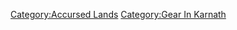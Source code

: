 [Category:Accursed Lands](Category:Accursed_Lands "wikilink")
[Category:Gear In Karnath](Category:Gear_In_Karnath "wikilink")
